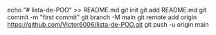 echo "# lista-de-POO" >> README.md
git init
git add README.md
git commit -m "first commit"
git branch -M main
git remote add origin https://github.com/Victor6006/lista-de-POO.git
git push -u origin main
